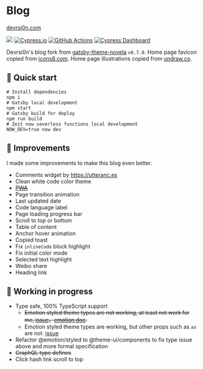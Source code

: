 # Blog

[devrsi0n.com](https://devrsion.com)

[![](https://data.jsdelivr.com/v1/package/gh/devrsi0n/devrsi0n.github.io/badge)](https://www.jsdelivr.com/package/gh/devrsi0n/devrsi0n.github.io)
[![Cypress.io](https://img.shields.io/badge/tested%20with-Cypress-04C38E.svg)](https://www.cypress.io/)
[![GitHub Actions](https://img.shields.io/github/workflow/status/devrsi0n/blog/End-to-end%20tests?label=build&logo=github)](https://github.com/devrsi0n/blog/actions)
[![Cypress Dashboard](https://img.shields.io/badge/cypress-dashboard-blue)](https://dashboard.cypress.io/projects/muqva3/runs)

Devrsi0n's blog fork from [gatsby-theme-novela](https://github.com/narative/gatsby-theme-novela/tree/75f241249ddb56bca503e8bf1db13043e22931cc) `v0.7.0`. Home page favicon copied from [icons8.com](https://icons8.com/icons/set/macbook-idea). Home page illustrations copied from [undraw.co](https://undraw.co/illustrations).

## 💪 Quick start

```shell
# Install dependencies
npm i
# Gatsby local development
npm start
# Gatsby build for deploy
npm run build
# Zeit now severless functions local development
NOW_DEV=true now dev
```

## 🚀 Improvements

I made some improvements to make this blog even better.

- Comments widget by <https://utteranc.es>
- Clean white code color theme
- [~~PWA~~](https://developer.mozilla.org/zh-CN/docs/Web/Progressive_web_apps)
- Page transition animation
- Last updated date
- Code language label
- Page loading progress bar
- Scroll to top or bottom
- Table of content
- Anchor hover animation
- Copied toast
- Fix `inlineCode` block highlight
- Fix initial color mode
- Selected text highlight
- Weibo share
- Heading link

## 🚧 Working in progress

- Type safe, 100% TypeScript support
  - ~~Emotion styled theme types are not working, at least not work for me, [issue](https://github.com/emotion-js/emotion/issues/1320#issuecomment-523123548)，[emotion doc](https://emotion.sh/docs/typescript#define-a-theme).~~
  - Emotion styled theme types are working, but other props such as `as` are not. [issue](https://github.com/emotion-js/emotion/issues/1434)
- Refactor @emotion/styled to @theme-ui/components to fix type issue above and more
  formal specification
- ~~GraphQL type defines~~
- Click hash link scroll to top

